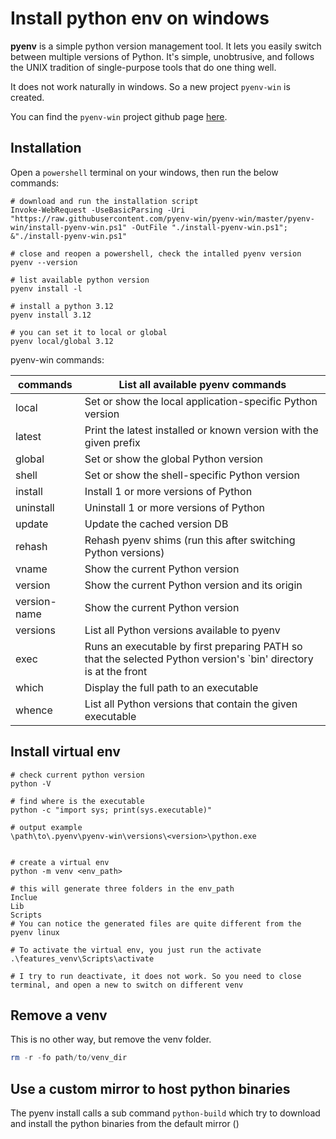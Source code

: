 # Install python env on windows

**pyenv** is a simple python version management tool. It lets you easily switch between multiple versions of Python. 
It's simple, unobtrusive, and follows the UNIX tradition of single-purpose tools that do one thing well. 

It does not work naturally in windows. So a new project `pyenv-win` is created. 

You can find the `pyenv-win` project github page [here](https://github.com/pyenv-win/pyenv-win).

## Installation

Open a `powershell` terminal on your windows, then run the below commands:

```shell
# download and run the installation script
Invoke-WebRequest -UseBasicParsing -Uri "https://raw.githubusercontent.com/pyenv-win/pyenv-win/master/pyenv-win/install-pyenv-win.ps1" -OutFile "./install-pyenv-win.ps1"; &"./install-pyenv-win.ps1"

# close and reopen a powershell, check the intalled pyenv version
pyenv --version

# list available python version
pyenv install -l

# install a python 3.12
pyenv install 3.12

# you can set it to local or global
pyenv local/global 3.12
```

pyenv-win commands:

| commands     | List all available pyenv commands                                                                                |
|--------------|------------------------------------------------------------------------------------------------------------------|
| local        | Set or show the local application-specific Python version                                                        |
| latest       | Print the latest installed or known version with the given prefix                                                |
| global       | Set or show the global Python version                                                                            |
| shell        | Set or show the shell-specific Python version                                                                    |
| install      | Install 1 or more versions of Python                                                                             |
| uninstall    | Uninstall 1 or more versions of Python                                                                           |
| update       | Update the cached version DB                                                                                     |
| rehash       | Rehash pyenv shims (run this after switching Python versions)                                                    |
| vname        | Show the current Python version                                                                                  |
| version      | Show the current Python version and its origin                                                                   |
| version-name | Show the current Python version                                                                                  |
| versions     | List all Python versions available to pyenv                                                                      |
| exec         | Runs an executable by first preparing PATH so that the selected Python version's `bin' directory is at the front |
| which        | Display the full path to an executable                                                                           |
| whence       | List all Python versions that contain the given executable                                                       |



## Install virtual env

```shell
# check current python version
python -V

# find where is the executable
python -c "import sys; print(sys.executable)"

# output example
\path\to\.pyenv\pyenv-win\versions\<version>\python.exe


# create a virtual env
python -m venv <env_path>

# this will generate three folders in the env_path
Inclue
Lib
Scripts
# You can notice the generated files are quite different from the pyenv linux

# To activate the virtual env, you just run the activate
.\features_venv\Scripts\activate

# I try to run deactivate, it does not work. So you need to close terminal, and open a new to switch on different venv

```

## Remove a venv

This is no other way, but remove the venv folder.

```powershell
rm -r -fo path/to/venv_dir
```

## Use a custom mirror to host python binaries

The pyenv install calls a sub command `python-build` which try to download and install the python binaries from the 
default mirror ()
